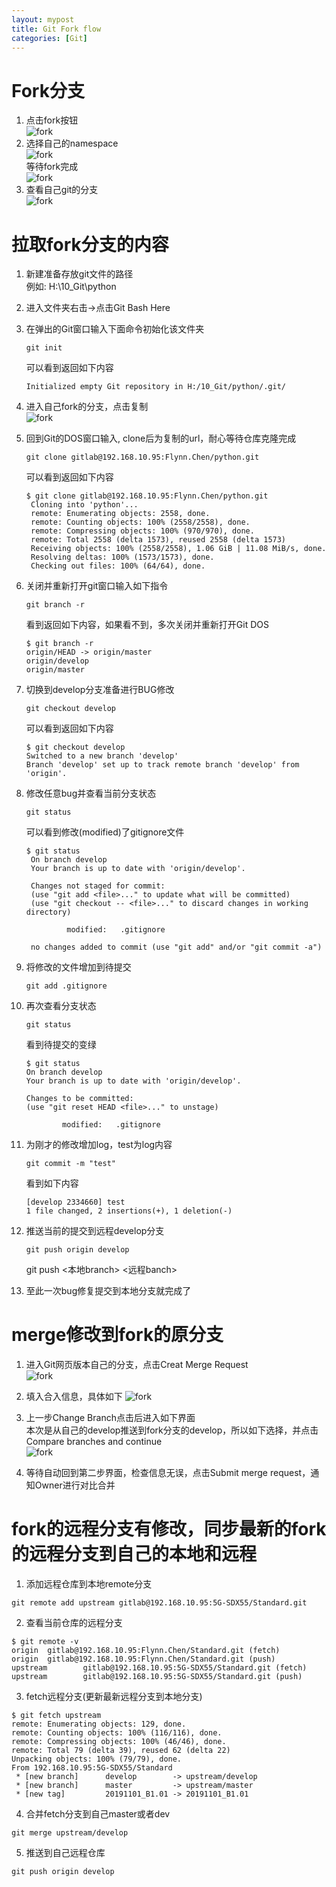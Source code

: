 ```yaml
---
layout: mypost
title: Git Fork flow
categories: [Git]
---
```


# Fork分支
1. 点击fork按钮  
![fork](https://github.com/aoeivu/aoeivu.github.io/blob/master/posts/2019/12/03/1.jpg?raw=true)
2. 选择自己的namespace  
![fork](https://github.com/aoeivu/aoeivu.github.io/blob/master/posts/2019/12/03/2.jpg?raw=true)  
等待fork完成  
![fork](https://github.com/aoeivu/aoeivu.github.io/blob/master/posts/2019/12/03/3.jpg?raw=true)  
3. 查看自己git的分支  
![fork](https://github.com/aoeivu/aoeivu.github.io/blob/master/posts/2019/12/03/4.jpg?raw=true)

# 拉取fork分支的内容
1. 新建准备存放git文件的路径  
例如: H:\10_Git\python
2. 进入文件夹右击->点击Git Bash Here 
3. 在弹出的Git窗口输入下面命令初始化该文件夹

    ```
    git init
    ```

    可以看到返回如下内容  
    
    ```
    Initialized empty Git repository in H:/10_Git/python/.git/
    ```
4. 进入自己fork的分支，点击复制  
   ![fork](https://github.com/aoeivu/aoeivu.github.io/blob/master/posts/2019/12/03/5.jpg?raw=true)
5. 回到Git的DOS窗口输入, clone后为复制的url，耐心等待仓库克隆完成  
   
   ```
   git clone gitlab@192.168.10.95:Flynn.Chen/python.git
   ```
   
   可以看到返回如下内容  

   ```
   $ git clone gitlab@192.168.10.95:Flynn.Chen/python.git
    Cloning into 'python'...
    remote: Enumerating objects: 2558, done.
    remote: Counting objects: 100% (2558/2558), done.
    remote: Compressing objects: 100% (970/970), done.
    remote: Total 2558 (delta 1573), reused 2558 (delta 1573)
    Receiving objects: 100% (2558/2558), 1.06 GiB | 11.08 MiB/s, done.
    Resolving deltas: 100% (1573/1573), done.
    Checking out files: 100% (64/64), done.
   ```

6. 关闭并重新打开git窗口输入如下指令  
    
    ```
    git branch -r
    ```

    看到返回如下内容，如果看不到，多次关闭并重新打开Git DOS  

    ```
    $ git branch -r
    origin/HEAD -> origin/master
    origin/develop
    origin/master
    ```
7. 切换到develop分支准备进行BUG修改  
    
    ```
    git checkout develop  
    ```

    可以看到返回如下内容  

    ```
    $ git checkout develop
    Switched to a new branch 'develop'
    Branch 'develop' set up to track remote branch 'develop' from 'origin'.
    ```
8. 修改任意bug并查看当前分支状态  
   
   ```
   git status
   ```

   可以看到修改(modified)了gitignore文件  

   ```
   $ git status
    On branch develop
    Your branch is up to date with 'origin/develop'.

    Changes not staged for commit:
    (use "git add <file>..." to update what will be committed)
    (use "git checkout -- <file>..." to discard changes in working directory)

            modified:   .gitignore

    no changes added to commit (use "git add" and/or "git commit -a")

   ```
9. 将修改的文件增加到待提交
    
    ```
    git add .gitignore
    ```

10. 再次查看分支状态
    
    ```
    git status
    ```

    看到待提交的变绿

    ```
    $ git status
    On branch develop
    Your branch is up to date with 'origin/develop'.

    Changes to be committed:
    (use "git reset HEAD <file>..." to unstage)

            modified:   .gitignore
    ```
11. 为刚才的修改增加log，test为log内容
    ```
    git commit -m "test"
    ```

    看到如下内容

    ```
    [develop 2334660] test
    1 file changed, 2 insertions(+), 1 deletion(-)
    ```
12. 推送当前的提交到远程develop分支
    
    ```
    git push origin develop
    ```

    git push <本地branch> <远程banch>

13. 至此一次bug修复提交到本地分支就完成了

# merge修改到fork的原分支
1. 进入Git网页版本自己的分支，点击Creat Merge Request  
    ![fork](https://github.com/aoeivu/aoeivu.github.io/blob/master/posts/2019/12/03/6.jpg?raw=true)

2. 填入合入信息，具体如下
    ![fork](https://github.com/aoeivu/aoeivu.github.io/blob/master/posts/2019/12/03/7.jpg?raw=true)

3. 上一步Change Branch点击后进入如下界面  
    本次是从自己的develop推送到fork分支的develop，所以如下选择，并点击Compare branches and continue  
    ![fork](https://github.com/aoeivu/aoeivu.github.io/blob/master/posts/2019/12/03/8.jpg?raw=true)
4. 等待自动回到第二步界面，检查信息无误，点击Submit merge request，通知Owner进行对比合并

# fork的远程分支有修改，同步最新的fork的远程分支到自己的本地和远程
1.  添加远程仓库到本地remote分支
```
git remote add upstream gitlab@192.168.10.95:5G-SDX55/Standard.git
```
2. 查看当前仓库的远程分支
```
$ git remote -v
origin  gitlab@192.168.10.95:Flynn.Chen/Standard.git (fetch)
origin  gitlab@192.168.10.95:Flynn.Chen/Standard.git (push)
upstream        gitlab@192.168.10.95:5G-SDX55/Standard.git (fetch)
upstream        gitlab@192.168.10.95:5G-SDX55/Standard.git (push)
```
3. fetch远程分支(更新最新远程分支到本地分支)
```
$ git fetch upstream
remote: Enumerating objects: 129, done.
remote: Counting objects: 100% (116/116), done.
remote: Compressing objects: 100% (46/46), done.
remote: Total 79 (delta 39), reused 62 (delta 22)
Unpacking objects: 100% (79/79), done.
From 192.168.10.95:5G-SDX55/Standard
 * [new branch]      develop        -> upstream/develop
 * [new branch]      master         -> upstream/master
 * [new tag]         20191101_B1.01 -> 20191101_B1.01
```
4. 合并fetch分支到自己master或者dev
```
git merge upstream/develop
```
5. 推送到自己远程仓库
```
git push origin develop
```
